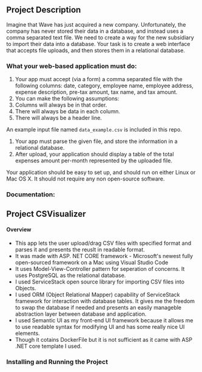 ## Project Description
Imagine that Wave has just acquired a new company. Unfortunately, the company has never stored their data in a database, and instead uses a comma separated text file. We need to create a way for the new subsidiary to import their data into a database. Your task is to create a web interface that accepts file uploads, and then stores them in a relational database.

### What your web-based application must do:

1. Your app must accept (via a form) a comma separated file with the following columns: date, category, employee name, employee address, expense description, pre-tax amount, tax name, and tax amount.
1. You can make the following assumptions:
 1. Columns will always be in that order.
 2. There will always be data in each column.
 3. There will always be a header line.

 An example input file named `data_example.csv` is included in this repo.

1. Your app must parse the given file, and store the information in a relational database.
1. After upload, your application should display a table of the total expenses amount per-month represented by the uploaded file.

Your application should be easy to set up, and should run on either Linux or Mac OS X. It should not require any non open-source software.

### Documentation:

## Project CSVisualizer 

#### Overview

* This app lets the user upload/drag CSV files with specified format and parses it and presents the reuslt in readable format.
* It was made with ASP. NET CORE framework - Microsoft's newest fully open-sourced framework on a Mac using Visual Studio Code 
* It uses Model-View-Controller pattern for seperation of concerns. It uses PostgreSQL as the relational database. 
* I used ServiceStack open source library for importing CSV files into Objects. 
* I used ORM (Object Relational Mapper) capability of ServiceStack framework for interaction with database tables. It gives me the freedom to 
    swap the database if needed and presents an easily manageble abstraction layer between database and application. 
* I used Semantic UI as my front-end UI framework because it allows me to use readable syntax for modifying UI and has 
    some really nice UI elements.
* Though it cotains DockerFile but it is not sufficient as it came with ASP .NET core template I used. 


### Installing and Running the Project 





